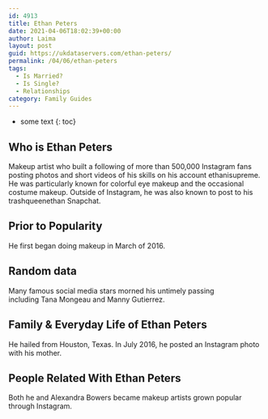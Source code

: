 ```yaml
---
id: 4913
title: Ethan Peters
date: 2021-04-06T18:02:39+00:00
author: Laima
layout: post
guid: https://ukdataservers.com/ethan-peters/
permalink: /04/06/ethan-peters
tags:
  - Is Married?
  - Is Single?
  - Relationships
category: Family Guides
---
```


* some text
{: toc}


## Who is Ethan Peters
                  
                  
                  
Makeup artist who built a following of more than 500,000 Instagram fans posting photos and short videos of his skills on his account ethanisupreme. He was particularly known for colorful eye makeup and the occasional costume makeup. Outside of Instagram, he was also known to post to his trashqueenethan Snapchat.
                  
              
            
              
            
                
                
                
## Prior to Popularity
                  
                  
                  
He first began doing makeup in March of 2016. 
                  
              
            
              
            
                
                
                
## Random data
                  
                  
                  
Many famous social media stars morned his untimely passing including Tana Mongeau and Manny Gutierrez.
                  
              
            
              
            
                
                
                
## Family & Everyday Life of Ethan Peters
                  
                  
                  
He hailed from Houston, Texas. In July 2016, he posted an Instagram photo with his mother. 
                  
              
            
              
            
                
                
                
## People Related With Ethan Peters
                  
                  
                  
Both he and Alexandra Bowers became makeup artists grown popular through Instagram. 
                  
              
            
              
            
                
              
            
              
              
            
            
              
            
          
          
          
